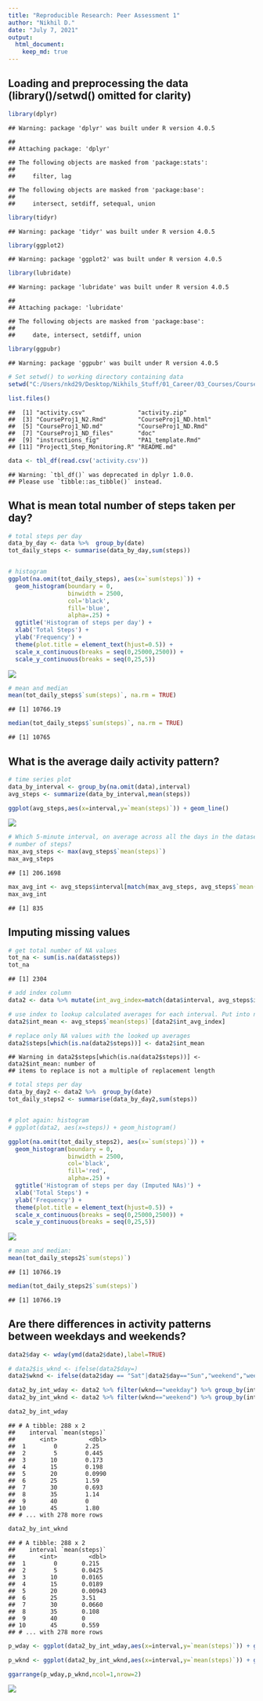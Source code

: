 ```yaml
---
title: "Reproducible Research: Peer Assessment 1"
author: "Nikhil D."
date: "July 7, 2021"
output: 
  html_document:
    keep_md: true
---
```




## Loading and preprocessing the data (library()/setwd() omitted for clarity)


```r
library(dplyr)
```

```
## Warning: package 'dplyr' was built under R version 4.0.5
```

```
## 
## Attaching package: 'dplyr'
```

```
## The following objects are masked from 'package:stats':
## 
##     filter, lag
```

```
## The following objects are masked from 'package:base':
## 
##     intersect, setdiff, setequal, union
```

```r
library(tidyr)
```

```
## Warning: package 'tidyr' was built under R version 4.0.5
```

```r
library(ggplot2)
```

```
## Warning: package 'ggplot2' was built under R version 4.0.5
```

```r
library(lubridate)
```

```
## Warning: package 'lubridate' was built under R version 4.0.5
```

```
## 
## Attaching package: 'lubridate'
```

```
## The following objects are masked from 'package:base':
## 
##     date, intersect, setdiff, union
```

```r
library(ggpubr)
```

```
## Warning: package 'ggpubr' was built under R version 4.0.5
```

```r
# Set setwd() to working directory containing data
setwd("C:/Users/nkd29/Desktop/Nikhils_Stuff/01_Career/03_Courses/Coursera_R_Data_Science_Johns_Hopkins/05_Repoducible_Research/Project_1/RepData_PeerAssessment1")
```


```r
list.files()
```

```
##  [1] "activity.csv"               "activity.zip"              
##  [3] "CourseProj1_N2.Rmd"         "CourseProj1_ND.html"       
##  [5] "CourseProj1_ND.md"          "CourseProj1_ND.Rmd"        
##  [7] "CourseProj1_ND_files"       "doc"                       
##  [9] "instructions_fig"           "PA1_template.Rmd"          
## [11] "Project1_Step_Monitoring.R" "README.md"
```

```r
data <- tbl_df(read.csv('activity.csv'))
```

```
## Warning: `tbl_df()` was deprecated in dplyr 1.0.0.
## Please use `tibble::as_tibble()` instead.
```

## What is mean total number of steps taken per day?


```r
# total steps per day
data_by_day <- data %>%  group_by(date)
tot_daily_steps <- summarise(data_by_day,sum(steps))


# histogram
ggplot(na.omit(tot_daily_steps), aes(x=`sum(steps)`)) + 
  geom_histogram(boundary = 0,
                 binwidth = 2500,
                 col='black',
                 fill='blue',
                 alpha=.25) +
  ggtitle('Histogram of steps per day') +
  xlab('Total Steps') +
  ylab('Frequency') +
  theme(plot.title = element_text(hjust=0.5)) +
  scale_x_continuous(breaks = seq(0,25000,2500)) +
  scale_y_continuous(breaks = seq(0,25,5))
```

![](CourseProj1_ND_files/figure-html/unnamed-chunk-3-1.png)<!-- -->

```r
# mean and median
mean(tot_daily_steps$`sum(steps)`, na.rm = TRUE)
```

```
## [1] 10766.19
```

```r
median(tot_daily_steps$`sum(steps)`, na.rm = TRUE)
```

```
## [1] 10765
```

## What is the average daily activity pattern?

```r
# time series plot
data_by_interval <- group_by(na.omit(data),interval)
avg_steps <- summarize(data_by_interval,mean(steps))

ggplot(avg_steps,aes(x=interval,y=`mean(steps)`)) + geom_line()
```

![](CourseProj1_ND_files/figure-html/daily-activity-1.png)<!-- -->

```r
# Which 5-minute interval, on average across all the days in the dataset, contains the maximum 
# number of steps?
max_avg_steps <- max(avg_steps$`mean(steps)`)
max_avg_steps
```

```
## [1] 206.1698
```

```r
max_avg_int <- avg_steps$interval[match(max_avg_steps, avg_steps$`mean(steps)`)]
max_avg_int
```

```
## [1] 835
```

## Imputing missing values

```r
# get total number of NA values
tot_na <- sum(is.na(data$steps))
tot_na
```

```
## [1] 2304
```

```r
# add index column
data2 <- data %>% mutate(int_avg_index=match(data$interval, avg_steps$interval)) 

# use index to lookup calculated averages for each interval. Put into new column
data2$int_mean <- avg_steps$`mean(steps)`[data2$int_avg_index]

# replace only NA values with the looked up averages
data2$steps[which(is.na(data2$steps))] <- data2$int_mean
```

```
## Warning in data2$steps[which(is.na(data2$steps))] <- data2$int_mean: number of
## items to replace is not a multiple of replacement length
```

```r
# total steps per day
data_by_day2 <- data2 %>%  group_by(date)
tot_daily_steps2 <- summarise(data_by_day2,sum(steps))


# plot again: histogram
# ggplot(data2, aes(x=steps)) + geom_histogram()

ggplot(na.omit(tot_daily_steps2), aes(x=`sum(steps)`)) + 
  geom_histogram(boundary = 0,
                 binwidth = 2500,
                 col='black',
                 fill='red',
                 alpha=.25) +
  ggtitle('Histogram of steps per day (Imputed NAs)') +
  xlab('Total Steps') +
  ylab('Frequency') +
  theme(plot.title = element_text(hjust=0.5)) +
  scale_x_continuous(breaks = seq(0,25000,2500)) +
  scale_y_continuous(breaks = seq(0,25,5))
```

![](CourseProj1_ND_files/figure-html/unnamed-chunk-4-1.png)<!-- -->

```r
# mean and median: 
mean(tot_daily_steps2$`sum(steps)`)
```

```
## [1] 10766.19
```

```r
median(tot_daily_steps2$`sum(steps)`)
```

```
## [1] 10766.19
```

## Are there differences in activity patterns between weekdays and weekends?

```r
data2$day <- wday(ymd(data2$date),label=TRUE)

# data2$is_wknd <- ifelse(data2$day=)
data2$wknd <- ifelse(data2$day == "Sat"|data2$day=="Sun","weekend","weekday")

data2_by_int_wday <- data2 %>% filter(wknd=="weekday") %>% group_by(interval) %>% summarise(mean(steps))
data2_by_int_wknd <- data2 %>% filter(wknd=="weekend") %>% group_by(interval) %>% summarise(mean(steps))

data2_by_int_wday
```

```
## # A tibble: 288 x 2
##    interval `mean(steps)`
##       <int>         <dbl>
##  1        0        2.25  
##  2        5        0.445 
##  3       10        0.173 
##  4       15        0.198 
##  5       20        0.0990
##  6       25        1.59  
##  7       30        0.693 
##  8       35        1.14  
##  9       40        0     
## 10       45        1.80  
## # ... with 278 more rows
```

```r
data2_by_int_wknd
```

```
## # A tibble: 288 x 2
##    interval `mean(steps)`
##       <int>         <dbl>
##  1        0       0.215  
##  2        5       0.0425 
##  3       10       0.0165 
##  4       15       0.0189 
##  5       20       0.00943
##  6       25       3.51   
##  7       30       0.0660 
##  8       35       0.108  
##  9       40       0      
## 10       45       0.559  
## # ... with 278 more rows
```

```r
p_wday <- ggplot(data2_by_int_wday,aes(x=interval,y=`mean(steps)`)) + geom_line()

p_wknd <- ggplot(data2_by_int_wknd,aes(x=interval,y=`mean(steps)`)) + geom_line()

ggarrange(p_wday,p_wknd,ncol=1,nrow=2)
```

![](CourseProj1_ND_files/figure-html/unnamed-chunk-5-1.png)<!-- -->

